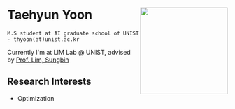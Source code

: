 # Taehyun Yoon  <img style="float: right;" align="right" src="https://github.com/th-yoon/my_page/blob/gh-pages/img/agbUd015weyk3jvuhqpu_c5hds0%20(2).jpg?raw=true" width="200" height="200">

    M.S student at AI graduate school of UNIST - thyoon(at)unist.ac.kr 


Currently I'm at LIM Lab @ UNIST, advised by [Prof. Lim, Sungbin](https://sites.google.com/view/sungbin/) 


## Research Interests
+ Optimization


